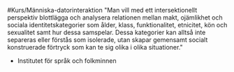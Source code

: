 #Kurs/Människa-datorinteraktion 
"Man vill med ett intersektionellt perspektiv blottlägga och analysera relationen mellan makt, ojämlikhet och sociala identitetskategorier som ålder, klass, funktionalitet, etnicitet, kön och sexualitet samt hur dessa samspelar. Dessa kategorier kan alltså inte separeras eller förstås som isolerade, utan skapar gemensamt socialt konstruerade förtryck som kan te sig olika i olika situationer."
- Institutet för språk och folkminnen